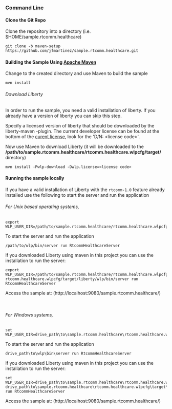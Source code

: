 ### Command Line

#### Clone the Git Repo
Clone the repository into a directory (i.e. $HOME/sample.rtcomm.healthcare)

```
git clone -b maven-setup https://github.com/jfmartinez/sample.rtcomm.healthcare.git
```
#### Building the Sample Using [Apache Maven](https://maven.apache.org/)

Change to the created directory and use Maven to build the sample

```
mvn install
```
###### Download Liberty

In order to run the sample, you need a valid installation of liberty. If you already have a version of liberty you can skip this step.

Specify a licensed version of liberty that should be downloaded by the liberty-maven -plugin. The current developer license can be found at the bottom of the [curent license](http://public.dhe.ibm.com/ibmdl/export/pub/software/websphere/wasdev/downloads/wlp/8.5.5.5/lafiles/runtime/en.html), look for the 'D/N: &lt;license code&gt;'.

Now use Maven to download Liberty (it will be downloaded to the **/path/to/sample.rtcomm.healthcare/rtcomm.healthcare.wlpcfg/target/** directory)
```
mvn install -Pwlp-download -Dwlp.license=<license code>
```
#### Running the sample locally


If you have a valid installation of Liberty with the `rtcomm-1.0` feature already installed  use the following to start the server and run the application

###### For Unix based operating systems,


```
export WLP_USER_DIR=/path/to/sample.rtcomm.healthcare/rtcomm.healthcare.wlpcfg

```

To start the server and run the application
```
/path/to/wlp/bin/server run RtcommHealthcareServer
```

If you downloaded Liberty using maven in this project you can use the  installation to run the server:

````
export WLP_USER_DIR=/path/to/sample.rtcomm.healthcare/rtcomm.healthcare.wlpcfg
rtcomm.healthcare.wlpcfg/target/liberty/wlp/bin/server run RtcommHealthcareServer
````

Access the sample at: (http://localhost:9080/sample.rtcomm.healthcare/)

<br/>

###### For Windows systems,
```
set WLP_USER_DIR=drive_path\to\sample.rtcomm.healthcare\rtcomm.healthcare.wlpcfg

```

To start the server and run the application
```
drive_path\to\wlp\bin\server run RtcommHealthcareServer
```
If you downloaded Liberty using maven in this project you can use the  installation to run the server:
```
set WLP_USER_DIR=drive_path\to\sample.rtcomm.healthcare\rtcomm.healthcare.wlpcfg
drive_path\to\sample.rtcomm.healthcare\rtcomm.healthcare.wlpcfg\target\liberty\wlp\bin\server run RtcommHealthcareServer
```
Access the sample at: (http://localhost:9080/sample.rtcomm.healthcare/)
